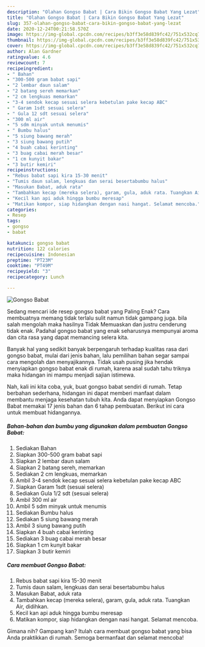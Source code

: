 ```yaml
---
description: "Olahan Gongso Babat | Cara Bikin Gongso Babat Yang Lezat"
title: "Olahan Gongso Babat | Cara Bikin Gongso Babat Yang Lezat"
slug: 357-olahan-gongso-babat-cara-bikin-gongso-babat-yang-lezat
date: 2020-12-24T00:21:58.570Z
image: https://img-global.cpcdn.com/recipes/b3ff3e58d839fc42/751x532cq70/gongso-babat-foto-resep-utama.jpg
thumbnail: https://img-global.cpcdn.com/recipes/b3ff3e58d839fc42/751x532cq70/gongso-babat-foto-resep-utama.jpg
cover: https://img-global.cpcdn.com/recipes/b3ff3e58d839fc42/751x532cq70/gongso-babat-foto-resep-utama.jpg
author: Alan Gardner
ratingvalue: 4.6
reviewcount: 7
recipeingredient:
- " Bahan"
- "300-500 gram babat sapi"
- "2 lembar daun salam"
- "2 batang sereh memarkan"
- "2 cm lengkuas memarkan"
- "3-4 sendok kecap sesuai selera kebetulan pake kecap ABC"
- " Garam 1sdt sesuai selera"
- " Gula 12 sdt sesuai selera"
- "300 ml air"
- "5 sdm minyak untuk menumis"
- " Bumbu halus"
- "5 siung bawang merah"
- "3 siung bawang putih"
- "4 buah cabai kerinting"
- "3 buag cabai merah besar"
- "1 cm kunyit bakar"
- "3 butir kemiri"
recipeinstructions:
- "Rebus babat sapi kira 15-30 menit"
- "Tumis daun salam, lengkuas dan serai besertabumbu halus"
- "Masukan Babat, aduk rata"
- "Tambahkan kecap (mereka selera), garam, gula, aduk rata. Tuangkan Air, didihkan."
- "Kecil kan api aduk hingga bumbu meresap"
- "Matikan kompor, siap hidangkan dengan nasi hangat. Selamat mencoba."
categories:
- Resep
tags:
- gongso
- babat

katakunci: gongso babat 
nutrition: 122 calories
recipecuisine: Indonesian
preptime: "PT23M"
cooktime: "PT49M"
recipeyield: "3"
recipecategory: Lunch

---
```



![Gongso Babat](https://img-global.cpcdn.com/recipes/b3ff3e58d839fc42/751x532cq70/gongso-babat-foto-resep-utama.jpg)

Sedang mencari ide resep gongso babat yang Paling Enak? Cara membuatnya memang tidak terlalu sulit namun tidak gampang juga. bila salah mengolah maka hasilnya Tidak Memuaskan dan justru cenderung tidak enak. Padahal gongso babat yang enak seharusnya mempunyai aroma dan cita rasa yang dapat memancing selera kita.



Banyak hal yang sedikit banyak berpengaruh terhadap kualitas rasa dari gongso babat, mulai dari jenis bahan, lalu pemilihan bahan segar sampai cara mengolah dan menyajikannya. Tidak usah pusing jika hendak menyiapkan gongso babat enak di rumah, karena asal sudah tahu triknya maka hidangan ini mampu menjadi sajian istimewa.


Nah, kali ini kita coba, yuk, buat gongso babat sendiri di rumah. Tetap berbahan sederhana, hidangan ini dapat memberi manfaat dalam membantu menjaga kesehatan tubuh kita. Anda dapat menyiapkan Gongso Babat memakai 17 jenis bahan dan 6 tahap pembuatan. Berikut ini cara untuk membuat hidangannya.

<!--inarticleads1-->

##### Bahan-bahan dan bumbu yang digunakan dalam pembuatan Gongso Babat:

1. Sediakan  Bahan
1. Siapkan 300-500 gram babat sapi
1. Siapkan 2 lembar daun salam
1. Siapkan 2 batang sereh, memarkan
1. Sediakan 2 cm lengkuas, memarkan
1. Ambil 3-4 sendok kecap sesuai selera kebetulan pake kecap ABC
1. Siapkan  Garam 1sdt (sesuai selera)
1. Sediakan  Gula 1/2 sdt (sesuai selera)
1. Ambil 300 ml air
1. Ambil 5 sdm minyak untuk menumis
1. Sediakan  Bumbu halus
1. Sediakan 5 siung bawang merah
1. Ambil 3 siung bawang putih
1. Siapkan 4 buah cabai kerinting
1. Sediakan 3 buag cabai merah besar
1. Siapkan 1 cm kunyit bakar
1. Siapkan 3 butir kemiri




<!--inarticleads2-->

##### Cara membuat Gongso Babat:

1. Rebus babat sapi kira 15-30 menit
1. Tumis daun salam, lengkuas dan serai besertabumbu halus
1. Masukan Babat, aduk rata
1. Tambahkan kecap (mereka selera), garam, gula, aduk rata. Tuangkan Air, didihkan.
1. Kecil kan api aduk hingga bumbu meresap
1. Matikan kompor, siap hidangkan dengan nasi hangat. Selamat mencoba.




Gimana nih? Gampang kan? Itulah cara membuat gongso babat yang bisa Anda praktikkan di rumah. Semoga bermanfaat dan selamat mencoba!
